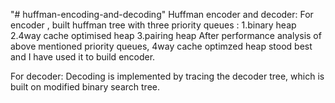"# huffman-encoding-and-decoding" 
Huffman encoder and decoder:
For encoder , built huffman tree with three priority queues :
     1.binary heap
     2.4way cache optimised heap
     3.pairing heap
After performance analysis of above mentioned priority queues, 4way cache optimzed heap stood best and I have used it to build encoder.

For decoder:
Decoding is implemented by tracing the decoder tree, which is built on modified binary search tree.
